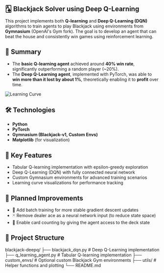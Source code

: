 ## 🂡 Blackjack Solver using Deep Q-Learning

This project implements both **Q-learning** and **Deep Q-Learning (DQN)** algorithms to train agents to play Blackjack using environments from **Gymnasium** (OpenAI's Gym fork). The goal is to develop an agent that can beat the house and consistently win games using reinforcement learning.

## 🧠 Summary

- The **basic Q-learning agent** achieved around **40% win rate**, significantly outperforming a random player (~20%).
- The **Deep Q-Learning agent**, implemented with PyTorch, was able to **win more than it lost by about 1%**, theoretically enabling it to **profit** over time.

![Learning Curve](https://i.imgur.com/v0Q7fVO.png)

## 🛠️ Technologies

- **Python**
- **PyTorch**
- **Gymnasium (Blackjack-v1, Custom Envs)**
- **Matplotlib** (for visualization)

## 🚀 Key Features

- Tabular Q-learning implementation with epsilon-greedy exploration
- Deep Q-Learning (DQN) with fully connected neural network
- Custom Gymnasium environments for advanced training scenarios
- Learning curve visualizations for performance tracking

## 🧪 Planned Improvements

- 🔄 Add batch training for more stable gradient descent updates  
- 🃏 Remove dealer ace as a neural network input (to reduce state space)  
- 🧮 Enable card counting by giving the agent access to the deck state  

## 📂 Project Structure

blackjack-deepq/
├── blackjack_dqn.py # Deep Q-Learning implementation
├── q_learning_agent.py # Tabular Q-learning implementation
├── custom_envs/ # Optional custom Blackjack Gym environments
├── utils/ # Helper functions and plotting
└── README.md
